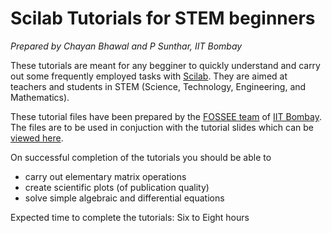 # Scilab Tutorials for STEM beginners
*Prepared by Chayan Bhawal and P Sunthar, IIT Bombay*


These tutorials are meant for any begginer to quickly understand and 
carry out some frequently employed tasks with [Scilab](https://www.scilab.org).
They are aimed at teachers and students in STEM (Science, Technology,
Engineering, and Mathematics).


These tutorial files have been prepared by
the [FOSSEE team](https://fossee.in) of [IIT
Bombay](http://www.iitb.ac.in). The files are to be used in
conjuction with the tutorial slides which can be [viewed
here](https://drive.google.com/open?id=1PMu__9KHSy1CaeCSzE0xRxskEKQRxA9s
"FOSSEE Scilab Tutorial Slides").

On successful completion of the tutorials you should be able to
 * carry out elementary matrix operations
 * create scientific plots (of publication quality)
 * solve simple algebraic and differential equations

Expected time to complete the tutorials: Six to Eight hours



